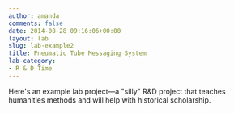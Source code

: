 ```yaml
---
author: amanda
comments: false
date: 2014-08-28 09:16:06+00:00
layout: lab
slug: lab-example2
title: Pneumatic Tube Messaging System
lab-category:
- R & D Time
---
```


Here's an example lab project—a "silly" R&D project that teaches humanities methods and will help with historical scholarship.